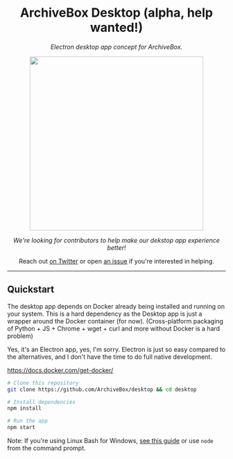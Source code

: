 <div align="center">

# ArchiveBox Desktop (alpha, help wanted!)

*Electron desktop app concept for ArchiveBox.*

<img src="https://i.imgur.com/QPHUS5C.png" width="400px">
<br/>

*We're looking for contributors to help make our dekstop app experience better!*

Reach out [on Twitter](https://twitter.com/ArchiveBoxApp) or open [an issue](https://github.com/ArchiveBox/electron-archivebox/issues) if you're interested in helping.

</div>

---

## Quickstart

The desktop app depends on Docker already being installed and running on your system.
This is a hard dependency as the Desktop app is just a wrapper around the Docker container (for now).
(Cross-platform packaging of Python + JS + Chrome + wget + curl and more without Docker is a hard problem)

Yes, it's an Electron app, yes, I'm sorry. Electron is just so easy compared to the alternatives, and I don't have the time to do full native development.

https://docs.docker.com/get-docker/

```bash
# Clone this repository
git clone https://github.com/ArchiveBox/desktop && cd desktop

# Install dependencies
npm install

# Run the app
npm start
```

Note: If you're using Linux Bash for Windows, [see this guide](https://www.howtogeek.com/261575/how-to-run-graphical-linux-desktop-applications-from-windows-10s-bash-shell/) or use `node` from the command prompt.
